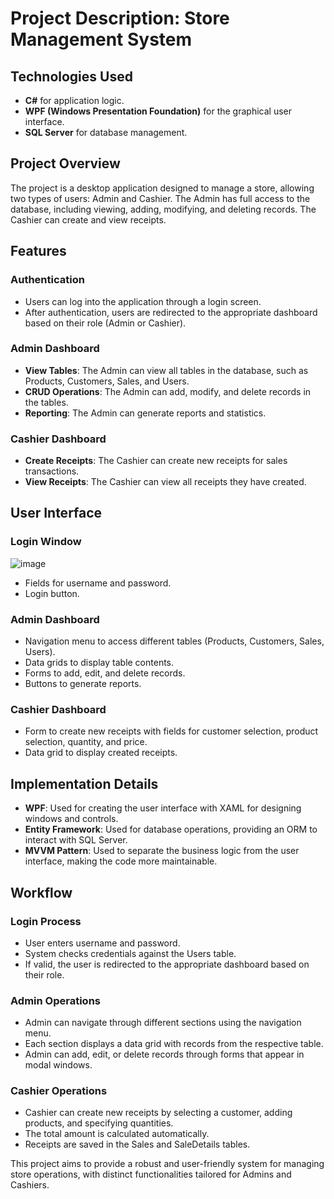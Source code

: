 # Project Description: Store Management System

## Technologies Used
- **C#** for application logic.
- **WPF (Windows Presentation Foundation)** for the graphical user interface.
- **SQL Server** for database management.

## Project Overview
The project is a desktop application designed to manage a store, allowing two types of users: Admin and Cashier. The Admin has full access to the database, including viewing, adding, modifying, and deleting records. The Cashier can create and view receipts.

## Features

### Authentication
- Users can log into the application through a login screen.
- After authentication, users are redirected to the appropriate dashboard based on their role (Admin or Cashier).

### Admin Dashboard
- **View Tables**: The Admin can view all tables in the database, such as Products, Customers, Sales, and Users.
- **CRUD Operations**: The Admin can add, modify, and delete records in the tables.
- **Reporting**: The Admin can generate reports and statistics.

### Cashier Dashboard
- **Create Receipts**: The Cashier can create new receipts for sales transactions.
- **View Receipts**: The Cashier can view all receipts they have created.

## User Interface

### Login Window
![image](https://github.com/persanu13/Store-Management/assets/86602112/bd3f857e-07ff-4e1d-9972-297afebbcd9d)

- Fields for username and password.
- Login button.

### Admin Dashboard
- Navigation menu to access different tables (Products, Customers, Sales, Users).
- Data grids to display table contents.
- Forms to add, edit, and delete records.
- Buttons to generate reports.

### Cashier Dashboard
- Form to create new receipts with fields for customer selection, product selection, quantity, and price.
- Data grid to display created receipts.

## Implementation Details

- **WPF**: Used for creating the user interface with XAML for designing windows and controls.
- **Entity Framework**: Used for database operations, providing an ORM to interact with SQL Server.
- **MVVM Pattern**: Used to separate the business logic from the user interface, making the code more maintainable.

## Workflow

### Login Process
- User enters username and password.
- System checks credentials against the Users table.
- If valid, the user is redirected to the appropriate dashboard based on their role.

### Admin Operations
- Admin can navigate through different sections using the navigation menu.
- Each section displays a data grid with records from the respective table.
- Admin can add, edit, or delete records through forms that appear in modal windows.

### Cashier Operations
- Cashier can create new receipts by selecting a customer, adding products, and specifying quantities.
- The total amount is calculated automatically.
- Receipts are saved in the Sales and SaleDetails tables.

This project aims to provide a robust and user-friendly system for managing store operations, with distinct functionalities tailored for Admins and Cashiers.
